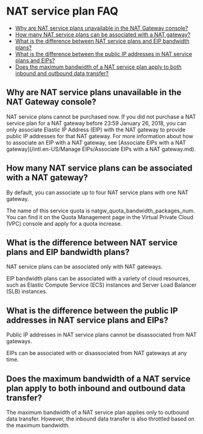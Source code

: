 # NAT service plan FAQ

-   [Why are NAT service plans unavailable in the NAT Gateway console?](#section_bfi_b1c_dzq)
-   [How many NAT service plans can be associated with a NAT gateway?](#section_zye_aty_rlc)
-   [What is the difference between NAT service plans and EIP bandwidth plans?](#section_r8u_xbe_6og)
-   [What is the difference between the public IP addresses in NAT service plans and EIPs?](#section_ht8_tnb_0nf)
-   [Does the maximum bandwidth of a NAT service plan apply to both inbound and outbound data transfer?](#section_w6i_gu2_747)

## Why are NAT service plans unavailable in the NAT Gateway console?

NAT service plans cannot be purchased now. If you did not purchase a NAT service plan for a NAT gateway before 23:59 January 26, 2018, you can only associate Elastic IP Address \(EIP\) with the NAT gateway to provide public IP addresses for that NAT gateway. For more information about how to associate an EIP with a NAT gateway, see [Associate EIPs with a NAT gateway](/intl.en-US/Manage EIPs/Associate EIPs with a NAT gateway.md).

## How many NAT service plans can be associated with a NAT gateway?

By default, you can associate up to four NAT service plans with one NAT gateway.

The name of this service quota is natgw\_quota\_bandwidth\_packages\_num. You can find it on the Quota Management page in the Virtual Private Cloud \(VPC\) console and apply for a quota increase.

## What is the difference between NAT service plans and EIP bandwidth plans?

NAT service plans can be associated only with NAT gateways.

EIP bandwidth plans can be associated with a variety of cloud resources, such as Elastic Compute Service \(ECS\) instances and Server Load Balancer \(SLB\) instances.

## What is the difference between the public IP addresses in NAT service plans and EIPs?

Public IP addresses in NAT service plans cannot be disassociated from NAT gateways.

EIPs can be associated with or disassociated from NAT gateways at any time.

## Does the maximum bandwidth of a NAT service plan apply to both inbound and outbound data transfer?

The maximum bandwidth of a NAT service plan applies only to outbound data transfer. However, the inbound data transfer is also throttled based on the maximum bandwidth.

